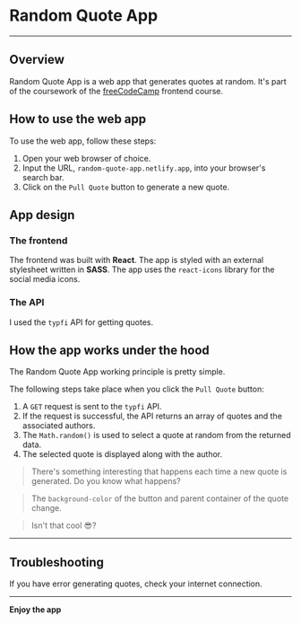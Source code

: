 # Random Quote App

***

## Overview

Random Quote App is a web app that generates quotes at random. It's part of the coursework of the [freeCodeCamp](freecodecamp.org) frontend course. 

## How to use the web app

To use the web app, follow these steps:

1. Open your web browser of choice. 
2. Input the URL, `random-quote-app.netlify.app`, into your browser's search bar. 
3. Click on the `Pull Quote` button to generate a new quote. 

## App design

### The frontend 

The frontend was built with **React**. The app is styled with an external stylesheet written in **SASS**. The app uses the `react-icons` library for the social media icons. 

### The API 

I used the `typfi` API for getting quotes. 

## How the app works under the hood

The Random Quote App working principle is pretty simple. 

The following steps take place when you click the `Pull Quote` button:

1. A `GET` request is sent to the `typfi` API. 
2. If the request is successful, the API returns an array of quotes and the associated authors. 
3. The `Math.random()` is used to select a quote at random from the returned data. 
4. The selected quote is displayed along with the author.

> There's something interesting that happens each time a new quote is generated. Do you know what happens? 

> The `background-color` of the button and parent container of the quote change. 

> Isn't that cool 😎? 

***

## Troubleshooting 

If you have error generating quotes, check your internet connection. 

***

**Enjoy the app**